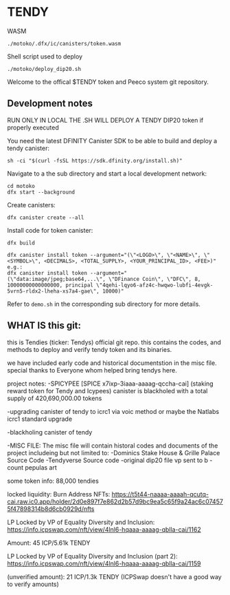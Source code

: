# TENDY

WASM

    ./motoko/.dfx/ic/canisters/token.wasm

Shell script used to deploy

    ./motoko/deploy_dip20.sh

Welcome to the offical $TENDY token and Peeco system git repository.


## Development notes
RUN ONLY IN LOCAL THE .SH WILL DEPLOY A TENDY DIP20 token if properly executed

You need the latest DFINITY Canister SDK to be able to build and deploy a tendy canister:

```shell
sh -ci "$(curl -fsSL https://sdk.dfinity.org/install.sh)"
```

Navigate to a the sub directory and start a local development network:

```shell
cd motoko
dfx start --background
```

Create canisters:

```shell
dfx canister create --all
```

Install code for token canister:

```
dfx build

dfx canister install token --argument="(\"<LOGO>\", \"<NAME>\", \"<SYMBOL>\", <DECIMALS>, <TOTAL_SUPPLY>, <YOUR_PRINCIPAL_ID>, <FEE>)"
e.g.:
dfx canister install token --argument="(\"data:image/jpeg;base64,...\", \"DFinance Coin\", \"DFC\", 8, 10000000000000000, principal \"4qehi-lqyo6-afz4c-hwqwo-lubfi-4evgk-5vrn5-rldx2-lheha-xs7a4-gae\", 10000)"
```

Refer to `demo.sh` in the corresponding sub directory for more details.


## WHAT IS this git:
this is Tendies (ticker: Tendys) official git repo. this contains the codes, and methods to deploy and verify tendy token and its binaries.

we have included early code and historical documentstion in the misc file. special thanks to Everyone whom helped bring tendys here. 

project notes:
-SPICYPEE [SPICE x7ixp-3iaaa-aaaag-qccha-cai] (staking reward token for Tendy and Icypees) canister is blackholed with a total supply of 420,690,000.00 tokens

-upgrading canister of tendy to icrc1 via voic method or maybe the Natlabs icrc1 standard upgrade

-blackholing canister of tendy

-MISC FILE: The misc file will contain historal codes and documents of the project includeing but not limited to:
  -Dominics Stake House & Grille Palace Source Code
  -Tendyverse Source code
  -original dip20 file vp sent to b
  -count pepulas art

some token info: 88,000 tendies

locked liquidity:
Burn Address NFTs: https://t5t44-naaaa-aaaah-qcutq-cai.raw.ic0.app/holder/2d0e897f7e862d2b57d9bc9ea5c65f9a24ac6c074575f47898314b8d6cb0929d/nfts

LP Locked by VP of Equality Diversity and Inclusion: https://info.icpswap.com/nft/view/4lnl6-hqaaa-aaaag-qblla-cai/1162

Amount: 45 ICP/5.61k TENDY

LP Locked by VP of Equality Diversity and Inclusion (part 2): https://info.icpswap.com/nft/view/4lnl6-hqaaa-aaaag-qblla-cai/1159

(unverified amount): 21 ICP/1.3k TENDY (ICPSwap doesn't have a good way to verify amounts)
